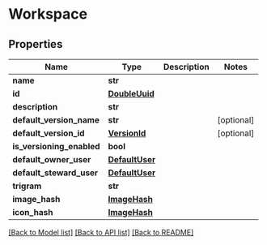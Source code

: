 # Workspace

## Properties
Name | Type | Description | Notes
------------ | ------------- | ------------- | -------------
**name** | **str** |  | 
**id** | [**DoubleUuid**](DoubleUuid.md) |  | 
**description** | **str** |  | 
**default_version_name** | **str** |  | [optional] 
**default_version_id** | [**VersionId**](VersionId.md) |  | [optional] 
**is_versioning_enabled** | **bool** |  | 
**default_owner_user** | [**DefaultUser**](DefaultUser.md) |  | 
**default_steward_user** | [**DefaultUser**](DefaultUser.md) |  | 
**trigram** | **str** |  | 
**image_hash** | [**ImageHash**](ImageHash.md) |  | 
**icon_hash** | [**ImageHash**](ImageHash.md) |  | 

[[Back to Model list]](../README.md#documentation-for-models) [[Back to API list]](../README.md#documentation-for-api-endpoints) [[Back to README]](../README.md)

